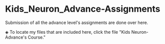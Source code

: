 # Kids_Neuron_Advance-Assignments
Submission of all the advance level's assignments are done over here.

◈ To locate my files that are included here, click the file "Kids Neuron-Advance's Course."
